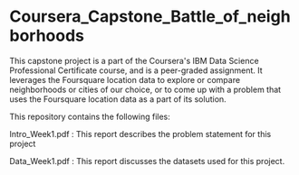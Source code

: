 # Coursera_Capstone_Battle_of_neighborhoods


This capstone project is a part of the Coursera's IBM Data Science Professional Certificate course, and is a peer-graded assignment. It leverages the Foursquare location data to explore or compare neighborhoods or cities of our choice, or to come up with a problem that uses the Foursquare location data as a part of its solution.

This repository contains the following files:

Intro_Week1.pdf : This report describes the problem statement for this project

Data_Week1.pdf : This report discusses the datasets used for this project.
